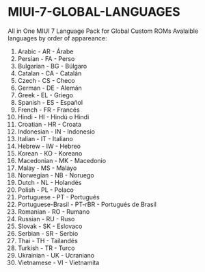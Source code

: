 # MIUI-7-GLOBAL-LANGUAGES
All in One MIUI 7 Language Pack for Global Custom ROMs
Avalaible languages by order of appareance:

1.  Arabic - AR - Árabe
2.  Persian - FA - Perso
3.  Bulgarian - BG - Búlgaro
4.  Catalan - CA - Catalán
5.  Czech - CS - Checo
6.  German - DE - Alemán
7.  Greek - EL - Griego
8.  Spanish - ES - Español
9.  French - FR - Francés
10. Hindi - HI - Hindú o Hindi
11. Croatian - HR - Croata
12. Indonesian - IN - Indonesio
13. Italian - IT - Italiano
14. Hebrew - IW - Hebreo
15. Korean - KO - Koreano
16. Macedonian - MK - Macedonio
17. Malay - MS - Malayo
18. Norwegian - NB - Noruego
19. Dutch - NL - Holandés
20. Polish - PL - Polaco
21. Portuguese - PT - Portugués
22. Portuguese-Brasil - PT-rBR - Portugués de Brasil
23. Romanian - RO - Rumano
24. Russian - RU - Ruso
25. Slovak - SK - Eslovaco
26. Serbian - SR - Serbio
27. Thai - TH - Tailandés
28. Turkish - TR - Turco
29. Ukrainian - UK - Ucraniano
30. Vietnamese - VI - Vietnamita
